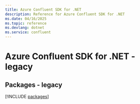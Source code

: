 ```yaml
---
title: Azure Confluent SDK for .NET
description: Reference for Azure Confluent SDK for .NET
ms.date: 04/16/2025
ms.topic: reference
ms.devlang: dotnet
ms.service: confluent
---
```

# Azure Confluent SDK for .NET - legacy
## Packages - legacy
[!INCLUDE [packages](confluent-index.md)]